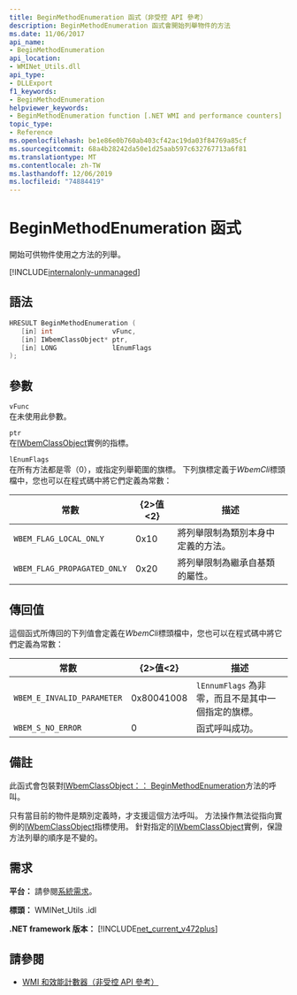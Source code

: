 ```yaml
---
title: BeginMethodEnumeration 函式（非受控 API 參考）
description: BeginMethodEnumeration 函式會開始列舉物件的方法
ms.date: 11/06/2017
api_name:
- BeginMethodEnumeration
api_location:
- WMINet_Utils.dll
api_type:
- DLLExport
f1_keywords:
- BeginMethodEnumeration
helpviewer_keywords:
- BeginMethodEnumeration function [.NET WMI and performance counters]
topic_type:
- Reference
ms.openlocfilehash: be1e86e0b760ab403cf42ac19da03f84769a85cf
ms.sourcegitcommit: 68a4b28242da50e1d25aab597c632767713a6f81
ms.translationtype: MT
ms.contentlocale: zh-TW
ms.lasthandoff: 12/06/2019
ms.locfileid: "74884419"
---
```

# <a name="beginmethodenumeration-function"></a>BeginMethodEnumeration 函式
開始可供物件使用之方法的列舉。  

[!INCLUDE[internalonly-unmanaged](../../../../includes/internalonly-unmanaged.md)]
    
## <a name="syntax"></a>語法  
  
```cpp 
HRESULT BeginMethodEnumeration (
   [in] int               vFunc, 
   [in] IWbemClassObject* ptr, 
   [in] LONG              lEnumFlags
); 
```  

## <a name="parameters"></a>參數

`vFunc`  
在未使用此參數。

`ptr`  
在[IWbemClassObject](/windows/desktop/api/wbemcli/nn-wbemcli-iwbemclassobject)實例的指標。

`lEnumFlags`  
在所有方法都是零（0），或指定列舉範圍的旗標。 下列旗標定義于*WbemCli*標頭檔中，您也可以在程式碼中將它們定義為常數：

常數  |{2&gt;值&lt;2}  |描述  |
|---------|---------|---------|
| `WBEM_FLAG_LOCAL_ONLY` | 0x10 | 將列舉限制為類別本身中定義的方法。 |
| `WBEM_FLAG_PROPAGATED_ONLY` |  0x20 | 將列舉限制為繼承自基類的屬性。 |

## <a name="return-value"></a>傳回值

這個函式所傳回的下列值會定義在*WbemCli*標頭檔中，您也可以在程式碼中將它們定義為常數：

|常數  |{2&gt;值&lt;2}  |描述  |
|---------|---------|---------|
|`WBEM_E_INVALID_PARAMETER` | 0x80041008 | `lEnnumFlags` 為非零，而且不是其中一個指定的旗標。 |
|`WBEM_S_NO_ERROR` | 0 | 函式呼叫成功。  |
  
## <a name="remarks"></a>備註

此函式會包裝對[IWbemClassObject：： BeginMethodEnumeration](/windows/desktop/api/wbemcli/nf-wbemcli-iwbemclassobject-beginmethodenumeration)方法的呼叫。

只有當目前的物件是類別定義時，才支援這個方法呼叫。 方法操作無法從指向實例的[IWbemClassObject](/windows/desktop/api/wbemcli/nn-wbemcli-iwbemclassobject)指標使用。 針對指定的[IWbemClassObject](/windows/desktop/api/wbemcli/nn-wbemcli-iwbemclassobject)實例，保證方法列舉的順序是不變的。

## <a name="requirements"></a>需求  
 **平台：** 請參閱[系統需求](../../get-started/system-requirements.md)。  
  
 **標頭：** WMINet_Utils .idl  
  
 **.NET framework 版本：** [!INCLUDE[net_current_v472plus](../../../../includes/net-current-v472plus.md)]  
  
## <a name="see-also"></a>請參閱

- [WMI 和效能計數器（非受控 API 參考）](index.md)
